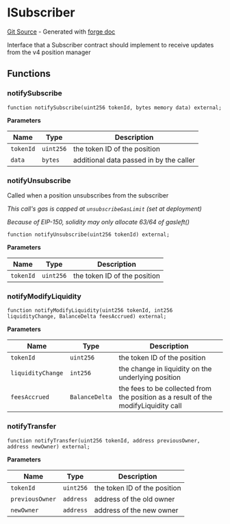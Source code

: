 # ISubscriber
[Git Source](https://github.com/uniswap/v4-periphery/blob/3f295d8435e4f776ea2daeb96ce1bc6d63f33fc7/src/interfaces/ISubscriber.sol) - Generated with [forge doc](https://book.getfoundry.sh/reference/forge/forge-doc)

Interface that a Subscriber contract should implement to receive updates from the v4 position manager


## Functions
### notifySubscribe


```solidity
function notifySubscribe(uint256 tokenId, bytes memory data) external;
```
**Parameters**

|Name|Type|Description|
|----|----|-----------|
|`tokenId`|`uint256`|the token ID of the position|
|`data`|`bytes`|additional data passed in by the caller|


### notifyUnsubscribe

Called when a position unsubscribes from the subscriber

*This call's gas is capped at `unsubscribeGasLimit` (set at deployment)*

*Because of EIP-150, solidity may only allocate 63/64 of gasleft()*


```solidity
function notifyUnsubscribe(uint256 tokenId) external;
```
**Parameters**

|Name|Type|Description|
|----|----|-----------|
|`tokenId`|`uint256`|the token ID of the position|


### notifyModifyLiquidity


```solidity
function notifyModifyLiquidity(uint256 tokenId, int256 liquidityChange, BalanceDelta feesAccrued) external;
```
**Parameters**

|Name|Type|Description|
|----|----|-----------|
|`tokenId`|`uint256`|the token ID of the position|
|`liquidityChange`|`int256`|the change in liquidity on the underlying position|
|`feesAccrued`|`BalanceDelta`|the fees to be collected from the position as a result of the modifyLiquidity call|


### notifyTransfer


```solidity
function notifyTransfer(uint256 tokenId, address previousOwner, address newOwner) external;
```
**Parameters**

|Name|Type|Description|
|----|----|-----------|
|`tokenId`|`uint256`|the token ID of the position|
|`previousOwner`|`address`|address of the old owner|
|`newOwner`|`address`|address of the new owner|


